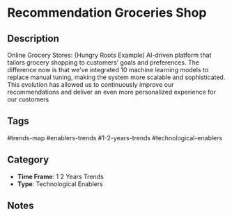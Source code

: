 # Recommendation Groceries Shop

## Description
Online Grocery Stores: {Hungry Roots Example) AI-driven platform that tailors grocery shopping to customers’ goals and preferences. The difference now is that we’ve integrated 10 machine learning models to replace manual tuning, making the system more scalable and sophisticated. This evolution has allowed us to continuously improve our recommendations and deliver an even more personalized experience for our customers

## Tags
#trends-map #enablers-trends #1-2-years-trends #technological-enablers

## Category
- **Time Frame**: 1 2 Years Trends
- **Type**: Technological Enablers

## Notes
<!-- Add your notes here -->
